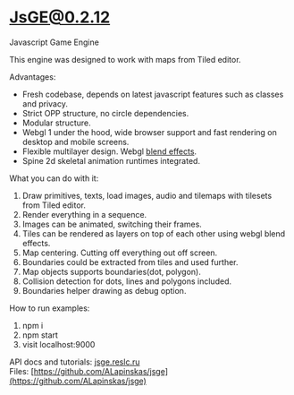 # JsGE@0.2.12

Javascript Game Engine

This engine was designed to work with maps from Tiled editor.

Advantages:
* Fresh codebase, depends on latest javascript features such as classes and privacy.
* Strict OPP structure, no circle dependencies.
* Modular structure.
* Webgl 1 under the hood, wide browser support and fast rendering on desktop and mobile screens.
* Flexible multilayer design. Webgl [blend effects](https://developer.mozilla.org/en-US/docs/Web/API/WebGLRenderingContext/blendFunc).
* Spine 2d skeletal animation runtimes integrated.

What you can do with it:
1. Draw primitives, texts, load images, audio and tilemaps with tilesets from Tiled editor.
2. Render everything in a sequence.
4. Images can be animated, switching their frames.
5. Tiles can be rendered as layers on top of each other using webgl blend effects.
6. Map centering. Cutting off everything out off screen.
7. Boundaries could be extracted from tiles and used further.
8. Map objects supports boundaries(dot, polygon).
9. Collision detection for dots, lines and polygons included.
10. Boundaries helper drawing as debug option.

How to run examples:
1. npm i
2. npm start
3. visit localhost:9000

API docs and tutorials: [jsge.reslc.ru](https://jsge.reslc.ru) \
Files: [https://github.com/ALapinskas/jsge](https://github.com/ALapinskas/jsge)